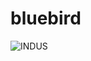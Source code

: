 # bluebird
![INDUS](https://user-images.githubusercontent.com/47734496/141700153-09b41139-81eb-4370-a7b5-83a1716d7057.png)
